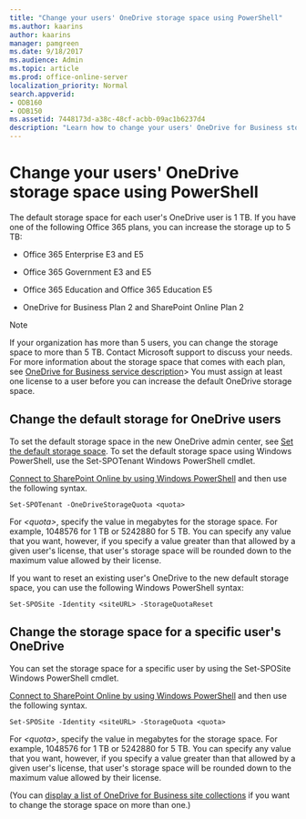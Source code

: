 ```yaml
---
title: "Change your users' OneDrive storage space using PowerShell"
ms.author: kaarins
author: kaarins
manager: pamgreen
ms.date: 9/18/2017
ms.audience: Admin
ms.topic: article
ms.prod: office-online-server
localization_priority: Normal
search.appverid:
- ODB160
- ODB150
ms.assetid: 7448173d-a38c-48cf-acbb-09ac1b6237d4
description: "Learn how to change your users' OneDrive for Business storage space using PowerShell."
---
```


# Change your users' OneDrive storage space using PowerShell

The default storage space for each user's OneDrive user is 1 TB. If you have one of the following Office 365 plans, you can increase the storage up to 5 TB:
  
- Office 365 Enterprise E3 and E5
    
- Office 365 Government E3 and E5
    
- Office 365 Education and Office 365 Education E5
    
- OneDrive for Business Plan 2 and SharePoint Online Plan 2
    
> [!NOTE]
>  If your organization has more than 5 users, you can change the storage space to more than 5 TB. Contact Microsoft support to discuss your needs. For more information about the storage space that comes with each plan, see [OneDrive for Business service description](https://go.microsoft.com/fwlink/?linkid=826071)>  You must assign at least one license to a user before you can increase the default OneDrive storage space. 
  
## Change the default storage for OneDrive users

To set the default storage space in the new OneDrive admin center, see [Set the default storage space](set-the-default-storage-space-for-onedrive-users). To set the default storage space using Windows PowerShell, use the Set-SPOTenant Windows PowerShell cmdlet.
  
[Connect to SharePoint Online by using Windows PowerShell](https://go.microsoft.com/fwlink/p/?LinkID=829954) and then use the following syntax. 
  
```
Set-SPOTenant -OneDriveStorageQuota <quota>
```

For  _\<quota\>_, specify the value in megabytes for the storage space. For example, 1048576 for 1 TB or 5242880 for 5 TB. You can specify any value that you want, however, if you specify a value greater than that allowed by a given user's license, that user's storage space will be rounded down to the maximum value allowed by their license.
  
If you want to reset an existing user's OneDrive to the new default storage space, you can use the following Windows PowerShell syntax:
  
```
Set-SPOSite -Identity <siteURL> -StorageQuotaReset
```

## Change the storage space for a specific user's OneDrive

You can set the storage space for a specific user by using the Set-SPOSite Windows PowerShell cmdlet.
  
[Connect to SharePoint Online by using Windows PowerShell](https://go.microsoft.com/fwlink/p/?LinkID=829954) and then use the following syntax. 
  
```
Set-SPOSite -Identity <siteURL> -StorageQuota <quota>
```

For  _\<quota\>_, specify the value in megabytes for the storage space. For example, 1048576 for 1 TB or 5242880 for 5 TB. You can specify any value that you want, however, if you specify a value greater than that allowed by a given user's license, that user's storage space will be rounded down to the maximum value allowed by their license.
  
(You can [display a list of OneDrive for Business site collections](https://go.microsoft.com/fwlink/p/?LinkId=786840) if you want to change the storage space on more than one.) 
  

